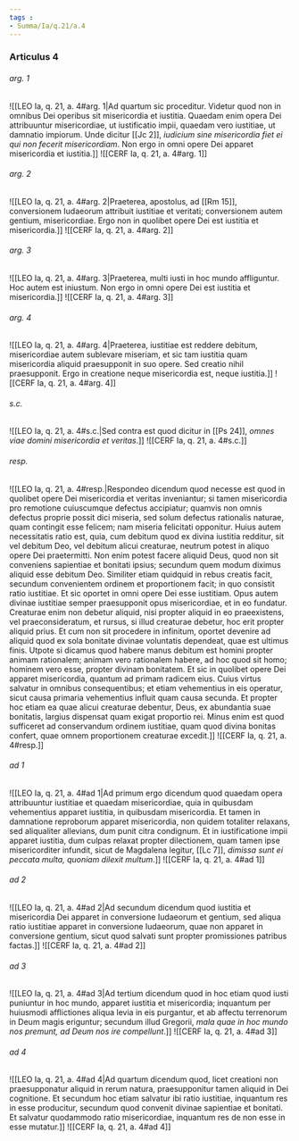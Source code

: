 ```yaml
---
tags : 
- Summa/Ia/q.21/a.4
---
```


### Articulus 4

###### arg. 1
![[LEO Ia, q. 21, a. 4#arg. 1|Ad quartum sic proceditur. Videtur quod non in omnibus Dei operibus sit misericordia et iustitia. Quaedam enim opera Dei attribuuntur misericordiae, ut iustificatio impii, quaedam vero iustitiae, ut damnatio impiorum. Unde dicitur [[Jc 2]], *iudicium sine misericordia fiet ei qui non fecerit misericordiam*. Non ergo in omni opere Dei apparet misericordia et iustitia.]]
![[CERF Ia, q. 21, a. 4#arg. 1]]

###### arg. 2
![[LEO Ia, q. 21, a. 4#arg. 2|Praeterea, apostolus, ad [[Rm 15]], conversionem Iudaeorum attribuit iustitiae et veritati; conversionem autem gentium, misericordiae. Ergo non in quolibet opere Dei est iustitia et misericordia.]]
![[CERF Ia, q. 21, a. 4#arg. 2]]

###### arg. 3
![[LEO Ia, q. 21, a. 4#arg. 3|Praeterea, multi iusti in hoc mundo affliguntur. Hoc autem est iniustum. Non ergo in omni opere Dei est iustitia et misericordia.]]
![[CERF Ia, q. 21, a. 4#arg. 3]]

###### arg. 4
![[LEO Ia, q. 21, a. 4#arg. 4|Praeterea, iustitiae est reddere debitum, misericordiae autem sublevare miseriam, et sic tam iustitia quam misericordia aliquid praesupponit in suo opere. Sed creatio nihil praesupponit. Ergo in creatione neque misericordia est, neque iustitia.]]
![[CERF Ia, q. 21, a. 4#arg. 4]]

###### s.c.
![[LEO Ia, q. 21, a. 4#s.c.|Sed contra est quod dicitur in [[Ps 24]], *omnes viae domini misericordia et veritas*.]]
![[CERF Ia, q. 21, a. 4#s.c.]]

###### resp.
![[LEO Ia, q. 21, a. 4#resp.|Respondeo dicendum quod necesse est quod in quolibet opere Dei misericordia et veritas inveniantur; si tamen misericordia pro remotione cuiuscumque defectus accipiatur; quamvis non omnis defectus proprie possit dici miseria, sed solum defectus rationalis naturae, quam contingit esse felicem; nam miseria felicitati opponitur. Huius autem necessitatis ratio est, quia, cum debitum quod ex divina iustitia redditur, sit vel debitum Deo, vel debitum alicui creaturae, neutrum potest in aliquo opere Dei praetermitti. Non enim potest facere aliquid Deus, quod non sit conveniens sapientiae et bonitati ipsius; secundum quem modum diximus aliquid esse debitum Deo. Similiter etiam quidquid in rebus creatis facit, secundum convenientem ordinem et proportionem facit; in quo consistit ratio iustitiae. Et sic oportet in omni opere Dei esse iustitiam. Opus autem divinae iustitiae semper praesupponit opus misericordiae, et in eo fundatur. Creaturae enim non debetur aliquid, nisi propter aliquid in eo praeexistens, vel praeconsideratum, et rursus, si illud creaturae debetur, hoc erit propter aliquid prius. Et cum non sit procedere in infinitum, oportet devenire ad aliquid quod ex sola bonitate divinae voluntatis dependeat, quae est ultimus finis. Utpote si dicamus quod habere manus debitum est homini propter animam rationalem; animam vero rationalem habere, ad hoc quod sit homo; hominem vero esse, propter divinam bonitatem. Et sic in quolibet opere Dei apparet misericordia, quantum ad primam radicem eius. Cuius virtus salvatur in omnibus consequentibus; et etiam vehementius in eis operatur, sicut causa primaria vehementius influit quam causa secunda. Et propter hoc etiam ea quae alicui creaturae debentur, Deus, ex abundantia suae bonitatis, largius dispensat quam exigat proportio rei. Minus enim est quod sufficeret ad conservandum ordinem iustitiae, quam quod divina bonitas confert, quae omnem proportionem creaturae excedit.]]
![[CERF Ia, q. 21, a. 4#resp.]]

###### ad 1
![[LEO Ia, q. 21, a. 4#ad 1|Ad primum ergo dicendum quod quaedam opera attribuuntur iustitiae et quaedam misericordiae, quia in quibusdam vehementius apparet iustitia, in quibusdam misericordia. Et tamen in damnatione reproborum apparet misericordia, non quidem totaliter relaxans, sed aliqualiter allevians, dum punit citra condignum. Et in iustificatione impii apparet iustitia, dum culpas relaxat propter dilectionem, quam tamen ipse misericorditer infundit, sicut de Magdalena legitur, [[Lc 7]], *dimissa sunt ei peccata multa, quoniam dilexit multum*.]]
![[CERF Ia, q. 21, a. 4#ad 1]]

###### ad 2
![[LEO Ia, q. 21, a. 4#ad 2|Ad secundum dicendum quod iustitia et misericordia Dei apparet in conversione Iudaeorum et gentium, sed aliqua ratio iustitiae apparet in conversione Iudaeorum, quae non apparet in conversione gentium, sicut quod salvati sunt propter promissiones patribus factas.]]
![[CERF Ia, q. 21, a. 4#ad 2]]

###### ad 3
![[LEO Ia, q. 21, a. 4#ad 3|Ad tertium dicendum quod in hoc etiam quod iusti puniuntur in hoc mundo, apparet iustitia et misericordia; inquantum per huiusmodi afflictiones aliqua levia in eis purgantur, et ab affectu terrenorum in Deum magis eriguntur; secundum illud Gregorii, *mala quae in hoc mundo nos premunt, ad Deum nos ire compellunt*.]]
![[CERF Ia, q. 21, a. 4#ad 3]]

###### ad 4
![[LEO Ia, q. 21, a. 4#ad 4|Ad quartum dicendum quod, licet creationi non praesupponatur aliquid in rerum natura, praesupponitur tamen aliquid in Dei cognitione. Et secundum hoc etiam salvatur ibi ratio iustitiae, inquantum res in esse producitur, secundum quod convenit divinae sapientiae et bonitati. Et salvatur quodammodo ratio misericordiae, inquantum res de non esse in esse mutatur.]]
![[CERF Ia, q. 21, a. 4#ad 4]]

